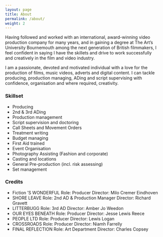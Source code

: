 ```yaml
---
layout: page
title: About
permalink: /about/
weight: 2
---
```


Having followed and worked with an international, award-winning video production company for many years, and in gaining a degree at The Art’s University Bournemouth among the next generation of British filmmakers, I feel confident in saying I have the skillets and drive to work successfully and creatively in the film and video industry.

I am a passionate, devoted and motivated individual with a love for the production of films, music videos, adverts and digital content. I can tackle producing, production managing, ADing and script supervising with confidence, organisation and where required, creativity.

### Skillset

* Producing
* 2nd & 3rd ADing
* Production management
* Script supervision and doctoring
* Call Sheets and Movement Orders
* Treatment writing
* Budget managing
* First Aid trained
* Event Organisation
* Photography Assisting (Fashion and corporate)
* Casting and locations
* General Pre-production (incl. risk assessing)
* Set management

### Credits

* Fiction
’S WONDERFUL
Role: Producer
Director: Milo Cremer Eindhoven
* SHORE LEAVE
Role: 2nd AD & Production Manager
Director: Richard Gravett
* LITTERBUGG
Role: 3rd AD
Director: Amber Jo Weedon
* OUR EYES BENEATH
Role: Producer
Director: Jesse Lewis Reece
* PEOPLE LTD
Role: Producer
Director: Lewis Logan
* CROSSROADS
Role: Producer
Director: Niamh Farrelly
* FINAL REFLECTION
Role: Art Department
Director: Charles Copsey
